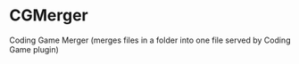 # CGMerger
Coding Game Merger (merges files in a folder into one file served by Coding Game plugin)

